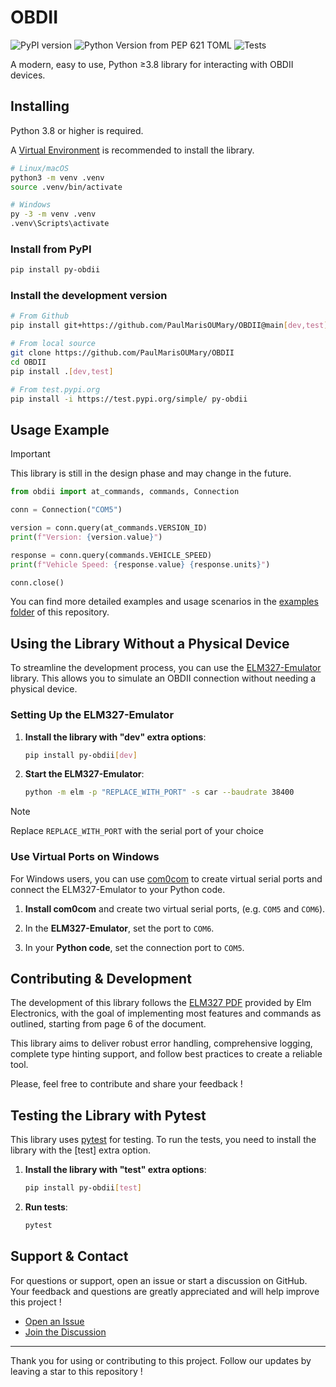 # OBDII

<!-- https://shields.io/ -->
![PyPI version](https://img.shields.io/pypi/v/py-obdii?label=pypi&logo=pypi&logoColor=white&link=https%3A%2F%2Fpypi.org%2Fproject%2Fpy-obdii)
![Python Version from PEP 621 TOML](https://img.shields.io/python/required-version-toml?tomlFilePath=https%3A%2F%2Fraw.githubusercontent.com%2FPaulMarisOUMary%2FOBDII%2Fmain%2Fpyproject.toml&logo=python&logoColor=white&label=python)
![Tests](https://img.shields.io/github/actions/workflow/status/PaulMarisOUMary/OBDII/ci-pytest.yml?branch=main&label=pytest&logoColor=white&logo=pytest)
<!-- ![Contributors](https://img.shields.io/github/contributors/PaulMarisOUMary/OBDII?label=contributors&color=informational&logo=github&logoColor=white) -->

<!-- https://github.com/simple-icons/simple-icons/blob/3be056d3cf17acbd8a06325889ce4e70bdea3c4c/slugs.md -->

A modern, easy to use, Python ≥3.8 library for interacting with OBDII devices.

## Installing

Python 3.8 or higher is required.

A [Virtual Environment](https://docs.python.org/3/library/venv.html) is recommended to install the library.

```bash
# Linux/macOS
python3 -m venv .venv
source .venv/bin/activate

# Windows
py -3 -m venv .venv
.venv\Scripts\activate
```

### Install from PyPI

```bash
pip install py-obdii
```

### Install the development version

```bash
# From Github
pip install git+https://github.com/PaulMarisOUMary/OBDII@main[dev,test]

# From local source
git clone https://github.com/PaulMarisOUMary/OBDII
cd OBDII
pip install .[dev,test]

# From test.pypi.org
pip install -i https://test.pypi.org/simple/ py-obdii
```

## Usage Example

> [!IMPORTANT]
> This library is still in the design phase and may change in the future.

```python
from obdii import at_commands, commands, Connection

conn = Connection("COM5")

version = conn.query(at_commands.VERSION_ID)
print(f"Version: {version.value}")

response = conn.query(commands.VEHICLE_SPEED)
print(f"Vehicle Speed: {response.value} {response.units}")

conn.close()
```

You can find more detailed examples and usage scenarios in the [examples folder](/examples/) of this repository.

## Using the Library Without a Physical Device

To streamline the development process, you can use the [ELM327-Emulator](https://pypi.org/project/ELM327-emulator) library. This allows you to simulate an OBDII connection without needing a physical device. 

### Setting Up the ELM327-Emulator

1. **Install the library with "dev" extra options**:
    ```bash
    pip install py-obdii[dev]
    ```

2. **Start the ELM327-Emulator**:
    ```bash
    python -m elm -p "REPLACE_WITH_PORT" -s car --baudrate 38400
    ```
> [!NOTE]
> Replace `REPLACE_WITH_PORT` with the serial port of your choice

### Use Virtual Ports on Windows

For Windows users, you can use [com0com](https://com0com.sourceforge.net) to create virtual serial ports and connect the ELM327-Emulator to your Python code.

1. **Install com0com** and create two virtual serial ports, (e.g. `COM5` and `COM6`).

2. In the **ELM327-Emulator**, set the port to `COM6`.

3. In your **Python code**, set the connection port to `COM5`.

## Contributing & Development

The development of this library follows the [ELM327 PDF](/docs/ELM327.PDF) provided by Elm Electronics, with the goal of implementing most features and commands as outlined, starting from page 6 of the document.

This library aims to deliver robust error handling, comprehensive logging, complete type hinting support, and follow best practices to create a reliable tool.

Please, feel free to contribute and share your feedback !

## Testing the Library with Pytest

This library uses [pytest](https://docs.pytest.org/) for testing. To run the tests, you need to install the library with the [test] extra option.

1. **Install the library with "test" extra options**:
    ```bash
    pip install py-obdii[test]
    ```

2. **Run tests**:
    ```bash
    pytest
    ```

## Support & Contact

For questions or support, open an issue or start a discussion on GitHub.
Your feedback and questions are greatly appreciated and will help improve this project !

- [Open an Issue](https://github.com/PaulMarisOUMary/OBDII/issues)
- [Join the Discussion](https://github.com/PaulMarisOUMary/OBDII/discussions)

---

Thank you for using or contributing to this project.
Follow our updates by leaving a star to this repository !
